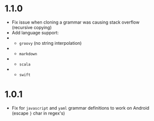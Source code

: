 # 1.1.0
* Fix issue when cloning a grammar was causing stack overflow (recursive copying)
* Add language support:
* * `groovy` (no string interpolation)
* * `markdown`
* * `scala`
* * `swift`

# 1.0.1
* Fix for `javascript` and `yaml` grammar definitions to work on Android (escape `}` char in regex's)